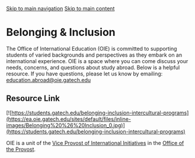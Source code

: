 [Skip to main navigation](https://ea.oie.gatech.edu/belonging-inclusion#main-navigation) [Skip to main content](https://ea.oie.gatech.edu/belonging-inclusion#main-content)

# Belonging & Inclusion

The Office of International Education (OIE) is committed to supporting students of varied backgrounds and perspectives as they embark on an international experience. OIE is a space where you can come discuss your needs, concerns, and questions about study abroad. Below is a helpful resource. If you have questions, please let us know by emailing: [education.abroad@oie.gatech.edu](mailto:education.abroad@oie.gatech.edu)

## Resource Link

[![https://students.gatech.edu/belonging-inclusion-intercultural-programs](https://ea.oie.gatech.edu/sites/default/files/inline-images/Belonging%20%26%20Inclusion_0.jpg)](https://students.gatech.edu/belonging-inclusion-intercultural-programs)

OIE is a unit of the [Vice Provost of International Initiatives](https://global.gatech.edu/) in the [Office of the Provost](https://provost.gatech.edu/).